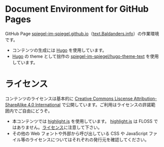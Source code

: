 # Document Environment for GitHub Pages

GitHub Page [spiegel-im-spiegel.github.io](https://github.com/spiegel-im-spiegel/spiegel-im-spiegel.github.io)（[text.Baldanders.info](http://text.baldanders.info/)）の作業環境です。

- コンテンツの生成には [Hugo](http://gohugo.io/) を使用しています。
- [Hugo](http://gohugo.io/) の theme として拙作の [spiegel-im-spiegel/hugo-theme-text](https://github.com/spiegel-im-spiegel/hugo-theme-text) を使用しています。

# ライセンス

コンテンツのライセンスは基本的に [Creative Commons Liscense Attribution-ShareAlike 4.0 International](http://creativecommons.org/licenses/by-sa/4.0/) で公開しています。ご利用はライセンスの許諾範囲内でご自由にどうぞ。

- 本コンテンツでは [highlight.js](https://highlightjs.org/) を使用しています。  [highlight.js](https://highlightjs.org/) は FLOSS ではありません。[ライセンス](http://text.baldanders.info/highlightjs/LICENSE)に注意して下さい。
- その他の Web フォントや外部から呼び出している CSS や JavaScript ファイル等のライセンスについてはそれぞれの発行元を確認してください。
